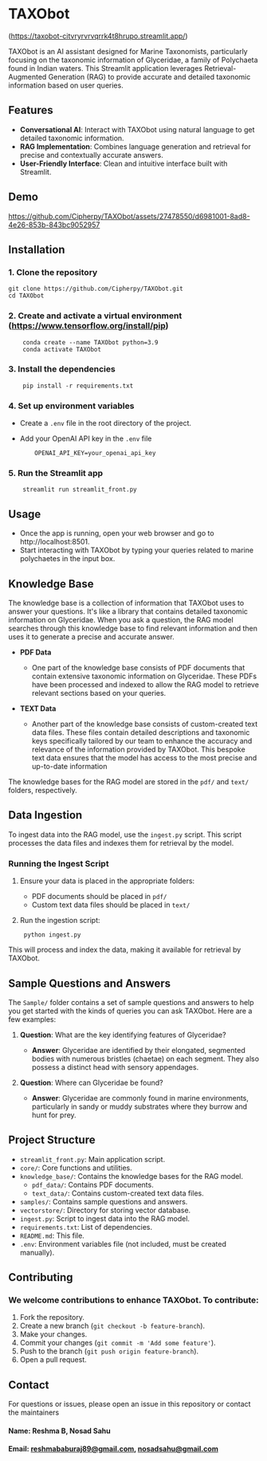 # TAXObot
(https://taxobot-citvryrvrvqrrk4t8hrupo.streamlit.app/) 

TAXObot is an AI assistant designed for Marine Taxonomists, particularly focusing on the taxonomic information of Glyceridae, a family of Polychaeta found in Indian waters. This Streamlit application leverages Retrieval-Augmented Generation (RAG) to provide accurate and detailed taxonomic information based on user queries.






## Features

* **Conversational AI**: Interact with TAXObot using natural language to get detailed taxonomic information.
* **RAG Implementation**: Combines language generation and retrieval for precise and contextually accurate answers.
* **User-Friendly Interface**: Clean and intuitive interface built with Streamlit.



## Demo
https://github.com/Cipherpy/TAXObot/assets/27478550/d6981001-8ad8-4e26-853b-843bc9052957

## Installation
### 1. Clone the repository

    git clone https://github.com/Cipherpy/TAXObot.git 
    cd TAXObot
    
### 2. Create and activate a virtual environment (https://www.tensorflow.org/install/pip)
        
        conda create --name TAXObot python=3.9
        conda activate TAXObot
### 3. Install the dependencies

        pip install -r requirements.txt

### 4. Set up environment variables
- Create a `.env` file in the root directory of the project.
- Add your OpenAI API key in the `.env` file

          OPENAI_API_KEY=your_openai_api_key

### 5. Run the Streamlit app

        streamlit run streamlit_front.py

## Usage
* Once the app is running, open your web browser and go to http://localhost:8501.
* Start interacting with TAXObot by typing your queries related to marine polychaetes in the input box.

## Knowledge Base
The knowledge base is a collection of information that TAXObot uses to answer your questions. It's like a library that contains detailed taxonomic information on Glyceridae. When you ask a question, the RAG model searches through this knowledge base to find relevant information and then uses it to generate a precise and accurate answer.

* **PDF Data**
 
    - One part of the knowledge base consists of PDF documents that contain extensive taxonomic information on Glyceridae. These PDFs have been processed and indexed to allow the RAG model to retrieve relevant sections based on your queries.
* **TEXT Data**
  
    - Another part of the knowledge base consists of custom-created text data files. These files contain detailed descriptions and taxonomic keys specifically tailored by our team to enhance the accuracy and relevance of the information provided by TAXObot. This bespoke text data ensures that the model has access to the most precise and up-to-date information

The knowledge bases for the RAG model are stored in the `pdf/` and `text/` folders, respectively.

## Data Ingestion
To ingest data into the RAG model, use the `ingest.py` script. This script processes the data files and indexes them for retrieval by the model.

### Running the Ingest Script
1. Ensure your data is placed in the appropriate folders:

    - PDF documents should be placed in `pdf/`
    - Custom text data files should be placed in `text/`
2. Run the ingestion script:
   
        python ingest.py

This will process and index the data, making it available for retrieval by TAXObot.

## Sample Questions and Answers
The `Sample/` folder contains a set of sample questions and answers to help you get started with the kinds of queries you can ask TAXObot. Here are a few examples:

1. **Question**: What are the key identifying features of Glyceridae?
   
    - **Answer**: Glyceridae are identified by their elongated, segmented bodies with numerous bristles (chaetae) on each segment. They also possess a distinct head with sensory appendages.
3. **Question**: Where can Glyceridae be found?
   
    - **Answer**: Glyceridae are commonly found in marine environments, particularly in sandy or muddy substrates where they burrow and hunt for prey.

## Project Structure
- `streamlit_front.py`: Main application script.
- `core/`: Core functions and utilities.
- `knowledge_base/`: Contains the knowledge bases for the RAG model.
    - `pdf_data/`: Contains PDF documents.
    - `text_data/`: Contains custom-created text data files.
- `samples/`: Contains sample questions and answers.
- `vectorstore/`: Directory for storing vector database.
- `ingest.py`: Script to ingest data into the RAG model.
- `requirements.txt`: List of dependencies.
- `README.md`: This file.
- `.env`: Environment variables file (not included, must be created manually).

## Contributing
### We welcome contributions to enhance TAXObot. To contribute:

1. Fork the repository.
2. Create a new branch (`git checkout -b feature-branch`).
3. Make your changes.
4. Commit your changes (`git commit -m 'Add some feature'`).
5. Push to the branch (`git push origin feature-branch`).
6. Open a pull request.

## Contact
For questions or issues, please open an issue in this repository or contact the maintainers

#### Name: Reshma B, Nosad Sahu
#### Email: reshmababuraj89@gmail.com, nosadsahu@gmail.com
